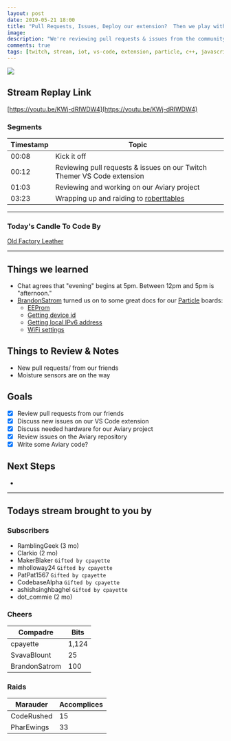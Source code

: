 ```yaml
---
layout: post
date: 2019-05-21 18:00
title: "Pull Requests, Issues, Deploy our extension?  Then we play with IoT"
image:
description: "We're reviewing pull requests & issues from the community on our repositories and then working with our Particle based IoT project to water our planter boxes auto-magically."
comments: true
tags: [twitch, stream, iot, vs-code, extension, particle, c++, javascript]
---
```


<img src="{{page.image}}"/>

## Stream Replay Link

[https://youtu.be/KWj-dRIWDW4](https://youtu.be/KWj-dRIWDW4)

<!--more-->

### Segments

| Timestamp | Topic                                                                     |
| ---       | ---                                                                       |
| 00:08     | Kick it off                                                               |
| 00:12     | Reviewing pull requests & issues on our Twitch Themer VS Code extension   |
| 01:03     | Reviewing and working on our Aviary project                               |
| 03:23     | Wrapping up and raiding to [roberttables](https://twitch.tv/roberttables) |

---

### Today's Candle To Code By

[Old Factory Leather](https://amzn.to/2IHHPNJ)

---

## Things we learned

- Chat agrees that "evening" begins at 5pm.  Between 12pm and 5pm is "afternoon."
- [BrandonSatrom](https://github.com/bsatrom) turned us on to some great docs for our [Particle](https://particle.io) boards:
  - [EEProm](https://docs.particle.io/reference/device-os/firmware/argon/#eeprom)
  - [Getting device id](https://docs.particle.io/reference/device-os/firmware/xenon/#deviceid-)
  - [Getting local IPv6 address](https://docs.particle.io/reference/device-os/firmware/argon/#localip-)
  - [WiFi settings](https://docs.particle.io/reference/device-os/firmware/argon/#system-modes)


## Things to Review & Notes

- New pull requests/ from our friends
- Moisture sensors are on the way

## Goals

- [x] Review pull requests from our friends
- [x] Discuss new issues on our VS Code extension
- [x] Discuss needed hardware for our Aviary project
- [x] Review issues on the Aviary repository
- [x] Write some Aviary code?

## Next Steps

-

---

## Todays stream brought to you by

### Subscribers

- RamblingGeek (3 mo)
- Clarkio (2 mo)
- MakerBlaker `Gifted by cpayette`
- mholloway24 `Gifted by cpayette`
- PatPat1567 `Gifted by cpayette`
- CodebaseAlpha `Gifted by cpayette`
- ashishsinghbaghel `Gifted by cpayette`
- dot_commie (2 mo)

### Cheers

| Compadre      | Bits      |
| ---           | ---       |
| cpayette      | 1,124     |
| SvavaBlount   | 25        |
| BrandonSatrom | 100       |


### Raids

| Marauder      | Accomplices   |
| ---           | ---           |
| CodeRushed    | 15            |
| PharEwings    | 33            |
